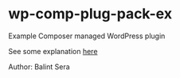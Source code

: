 # wp-comp-plug-pack-ex
Example Composer managed WordPress plugin

See some explanation [here](https://medium.com/@balint_sera/create-new-composer-managed-plugin-for-wordpress-72817ba62612#.rmrtj9o02)

Author: Balint Sera